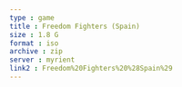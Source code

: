 ```yaml
---
type : game
title : Freedom Fighters (Spain)
size : 1.8 G
format : iso
archive : zip
server : myrient
link2 : Freedom%20Fighters%20%28Spain%29
---
```

